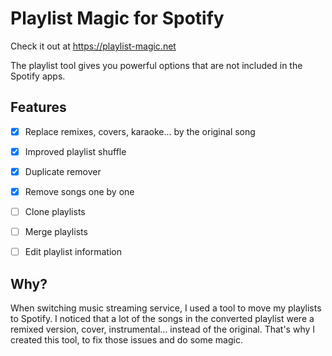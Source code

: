 # Playlist Magic for Spotify

Check it out at https://playlist-magic.net

The playlist tool gives you powerful options that are not included in the Spotify apps.

## Features

- [x] Replace remixes, covers, karaoke... by the original song
- [x] Improved playlist shuffle
- [x] Duplicate remover
- [x] Remove songs one by one
- [ ] Clone playlists
- [ ] Merge playlists
- [ ] Edit playlist information


## Why?

When switching music streaming service, I used a tool to move my playlists to Spotify. I noticed that a lot of the 
songs in the converted playlist were a remixed version, cover, instrumental... instead of the original. That's why
I created this tool, to fix those issues and do some magic.